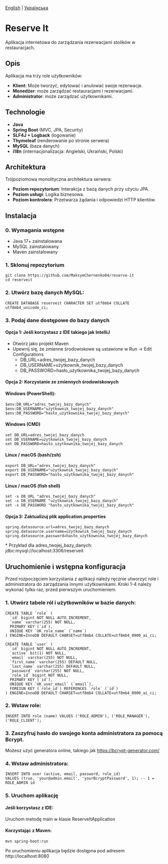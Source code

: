 [English](README.md) | [Українська](README.uk.md)

# Reserve It

Aplikacja internetowa do zarządzania rezerwacjami stolików w restauracjach.

## Opis
Aplikacja ma trzy role użytkowników:
- **Klient**: Może tworzyć, edytować i anulować swoje rezerwacje.
- **Menedżer**: może zarządzać restauracjami i rezerwacjami.
- **Administrator**: może zarządzać użytkownikami.

## Technologie
- **Java**
- **Spring Boot** (MVC, JPA, Security)
- **SLF4J + Logback** (logowanie)
- **Thymeleaf** (renderowanie po stronie serwera)
- **MySQL** (baza danych)
- **i18n** (internacjonalizacja: Angielski, Ukraiński, Polski)

## Architektura
Trójpoziomowa monolityczna architektura serwera:
- **Poziom repozytorium**: Interakcja z bazą danych przy użyciu JPA.
- **Poziom usługi**: Logika biznesowa.
- **Poziom kontrolera**: Przetwarza żądania i odpowiedzi HTTP klientów.

## Instalacja
### 0. Wymagania wstępne
- Java 17+ zainstalowana
- MySQL zainstalowany
- Maven zainstalowany

### 1. Sklonuj repozytorium
```
git clone https://github.com/MaksymChernenko04/reserve-it
cd reserveit
```

### 2. Utwórz bazę danych MySQL:
```
CREATE DATABASE reserveit CHARACTER SET utf8mb4 COLLATE utf8mb4_unicode_ci;
```

### 3. Podaj dane dostępowe do bazy danych
#### Opcja 1: Jeśli korzystasz z IDE takiego jak IntelliJ
- Otwórz jako projekt Maven
- Upewnij się, że zmienne środowiskowe są ustawione w Run → Edit Configurations
  - DB_URL=adres_twojej_bazy_danych
  - DB_USERNAME=użytkownik_twojej_bazy_danych
  - DB_PASSWORD=hasło_użytkownika_twojej_bazy_danych

#### Opcja 2: Korzystanie ze zmiennych środowiskowych
#### Windows (PowerShell):
```
$env:DB_URL="adres_twojej_bazy_danych"
$env:DB_USERNAME="użytkownik_twojej_bazy_danych"
$env:DB_PASSWORD="hasło_użytkownika_twojej_bazy_danych"
```

#### Windows (CMD)
```
set DB_URL=adres_twojej_bazy_danych
set DB_USERNAME=użytkownik_twojej_bazy_danych
set DB_PASSWORD=hasło_użytkownika_twojej_bazy_danych
```

#### Linux / macOS (bash/zsh)
```
export DB_URL="adres_twojej_bazy_danych"
export DB_USERNAME="użytkownik_twojej_bazy_danych"
export DB_PASSWORD="hasło_użytkownika_twojej_bazy_danych"
```

#### Linux / macOS (fish shell)
```
set -x DB_URL "adres_twojej_bazy_danych"
set -x DB_USERNAME "użytkownik_twojej_bazy_danych"
set -x DB_PASSWORD "hasło_użytkownika_twojej_bazy_danych"
```

#### Opcja 3: Zaktualizuj plik application.properties
```
spring.datasource.url=adres_twojej_bazy_danych
spring.datasource.username=użytkownik_twojej_bazy_danych
spring.datasource.password=hasło_użytkownika_twojej_bazy_danych
```

\* Przykład dla adres_twojej_bazy_danych: jdbc:mysql://localhost:3306/reserveit

## Uruchomienie i wstępna konfiguracja

Przed rozpoczęciem korzystania z aplikacji należy ręcznie utworzyć role i administratora do zarządzania innymi użytkownikami. Kroki 1-4 należy wykonać tylko raz, przed pierwszym uruchomieniem.

### 1. Utwórz tabele ról i użytkowników w bazie danych:
```
CREATE TABLE `role` (
  `id` bigint NOT NULL AUTO_INCREMENT,
  `name` varchar(255) NOT NULL,
  PRIMARY KEY (`id`),
  UNIQUE KEY `UK_role_name` (`name`)
) ENGINE=InnoDB DEFAULT CHARSET=utf8mb4 COLLATE=utf8mb4_0900_ai_ci;

CREATE TABLE `user` (
  `id` bigint NOT NULL AUTO_INCREMENT,
  `active` bit(1) NOT NULL,
  `email` varchar(255) NOT NULL,
  `first_name` varchar(255) DEFAULT NULL,
  `last_name` varchar(255) DEFAULT NULL,
  `password` varchar(255) NOT NULL,
  `role_id` bigint NOT NULL,
  PRIMARY KEY (`id`),
  UNIQUE KEY `UK_user_email` (`email`),
  FOREIGN KEY (`role_id`) REFERENCES `role` (`id`)
) ENGINE=InnoDB DEFAULT CHARSET=utf8mb4 COLLATE=utf8mb4_0900_ai_ci;
```

### 2. Wstaw role:
```
INSERT INTO role (name) VALUES ('ROLE_ADMIN'), ('ROLE_MANAGER'), ('ROLE_CLIENT');
```

### 3. Zaszyfruj hasło do swojego konta administratora za pomocą Bcrypt.

Możesz użyć generatora online, takiego jak https://bcrypt-generator.com/

### 4. Wstaw administratora:
```
INSERT INTO user (active, email, password, role_id)
VALUES (true, 'your@admin.email', 'yourBcryptPassword', 1); -- 1 = ROLE_ADMIN id
```

### 5. Uruchom aplikację
#### Jeśli korzystasz z IDE:
Uruchom metodę main w klasie ReserveItApplication

#### Korzystając z Maven:
```
mvn spring-boot:run
```

Po uruchomieniu aplikacja będzie dostępna pod adresem http://localhost:8080
